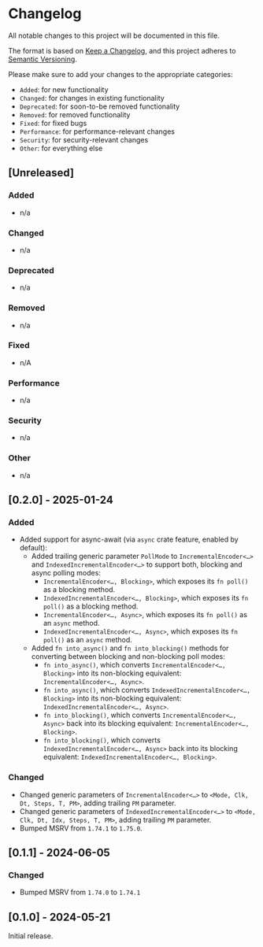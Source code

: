 # Changelog

All notable changes to this project will be documented in this file.

The format is based on [Keep a Changelog](https://keepachangelog.com/en/1.0.0/),
and this project adheres to [Semantic Versioning](https://semver.org/spec/v2.0.0.html).

Please make sure to add your changes to the appropriate categories:

- `Added`: for new functionality
- `Changed`: for changes in existing functionality
- `Deprecated`: for soon-to-be removed functionality
- `Removed`: for removed functionality
- `Fixed`: for fixed bugs
- `Performance`: for performance-relevant changes
- `Security`: for security-relevant changes
- `Other`: for everything else

## [Unreleased]

### Added

- n/a

### Changed

- n/a

### Deprecated

- n/a

### Removed

- n/a

### Fixed

- n/A

### Performance

- n/a

### Security

- n/a

### Other

- n/a

## [0.2.0] - 2025-01-24

### Added

- Added support for async-await (via `async` crate feature, enabled by default):
  - Added trailing generic parameter `PollMode` to `IncrementalEncoder<…>` and `IndexedIncrementalEncoder<…>` to support both, blocking and async polling modes:
    - `IncrementalEncoder<…, Blocking>`, which exposes its `fn poll()` as a blocking method.
    - `IndexedIncrementalEncoder<…, Blocking>`, which exposes its `fn poll()` as a blocking method.
    - `IncrementalEncoder<…, Async>`, which exposes its `fn poll()` as an `async` method.
    - `IndexedIncrementalEncoder<…, Async>`, which exposes its `fn poll()` as an `async` method.
  - Added `fn into_async()` and `fn into_blocking()` methods for converting between blocking and non-blocking poll modes:
    - `fn into_async()`, which converts `IncrementalEncoder<…, Blocking>` into its non-blocking equivalent: `IncrementalEncoder<…, Async>`.
    - `fn into_async()`, which converts `IndexedIncrementalEncoder<…, Blocking>` into its non-blocking equivalent: `IndexedIncrementalEncoder<…, Async>`.
    - `fn into_blocking()`, which converts `IncrementalEncoder<…, Async>` back into its blocking equivalent: `IncrementalEncoder<…, Blocking>`.
    - `fn into_blocking()`, which converts `IndexedIncrementalEncoder<…, Async>` back into its blocking equivalent: `IndexedIncrementalEncoder<…, Blocking>`.

### Changed

- Changed generic parameters of `IncrementalEncoder<…>` to `<Mode, Clk, Dt, Steps, T, PM>`, adding trailing `PM` parameter.
- Changed generic parameters of `IndexedIncrementalEncoder<…>` to `<Mode, Clk, Dt, Idx, Steps, T, PM>`, adding trailing `PM` parameter.
- Bumped MSRV from `1.74.1` to `1.75.0`.

## [0.1.1] - 2024-06-05

### Changed

- Bumped MSRV from `1.74.0` to `1.74.1`

## [0.1.0] - 2024-05-21

Initial release.
